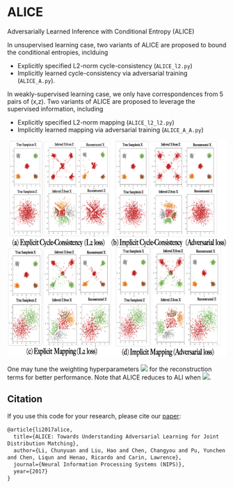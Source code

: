 # ALICE
Adversarially Learned Inference with Conditional Entropy (ALICE)

In unsupervised learning case, two variants of ALICE are proposed to bound the conditional entropies, inclduing 

- Explicitly specified L2-norm cycle-consistency (`ALICE_l2.py`) 
- Implicitly learned cycle-consistency via adversarial training (`ALICE_A.py`).

In weakly-supervised learning case, we only have correspondences from 5 pairs of (x,z). Two variants of ALICE are proposed to leverage the supervised information, including 

- Explicitly specified L2-norm mapping  (`ALICE_l2_l2.py`) 
- Implicitly learned mapping via adversarial training (`ALICE_A_A.py`) 

 
 <img src="/toy_data/results/toy_data_results.png" data-canonical-src="/toy_data/results/toy_data_results.png" width="800" height="500" />
 
    
One may tune the weighting hyperparameters <img src="https://latex.codecogs.com/gif.latex?$\lambda$" /> for the reconstruction terms for better performance. Note that ALICE reduces to ALI when <img src="https://latex.codecogs.com/gif.latex?$\lambda=0$" />.


## Citation
If you use this code for your research, please cite our [paper](https://junyanz.github.io/CycleGAN/):

```
@article{li2017alice,
  title={ALICE: Towards Understanding Adversarial Learning for Joint Distribution Matching},
  author={Li, Chunyuan and Liu, Hao and Chen, Changyou and Pu, Yunchen and Chen, Liqun and Henao, Ricardo and Carin, Lawrence},
  journal={Neural Information Processing Systems (NIPS)},
  year={2017}
}
```
